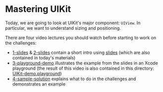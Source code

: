 # Mastering UIKit

Today, we are going to look at UIKit's major component: `UIView`. In particular, we want to understand sizing and positioning.

There are four video lectures you should watch before starting to work on the challenges:

- [1-slides](https://youtu.be/t_lmUi_E-70) & [2-slides](https://youtu.be/3GPnG5jsKS8) contain a short intro using [slides](https://github.com/MakeSchool-18/iOS-MVC/blob/master/1130-w/slides.pdf) (which are also contained in today's materials)
- [3-playground-demo](https://youtu.be/DrLp0yKqCL4) illustrates the example from the slides in an Xcode playground (the result of this video is also contained in this directory: [UIKit-demo.playground](https://github.com/MakeSchool-18/iOS-MVC/tree/master/1130-w/UIKit-demo.playground))
- [4-sample-solution](https://youtu.be/7EZ0dBL_4V0) explains what to do in the challenges and demonstrates an example
